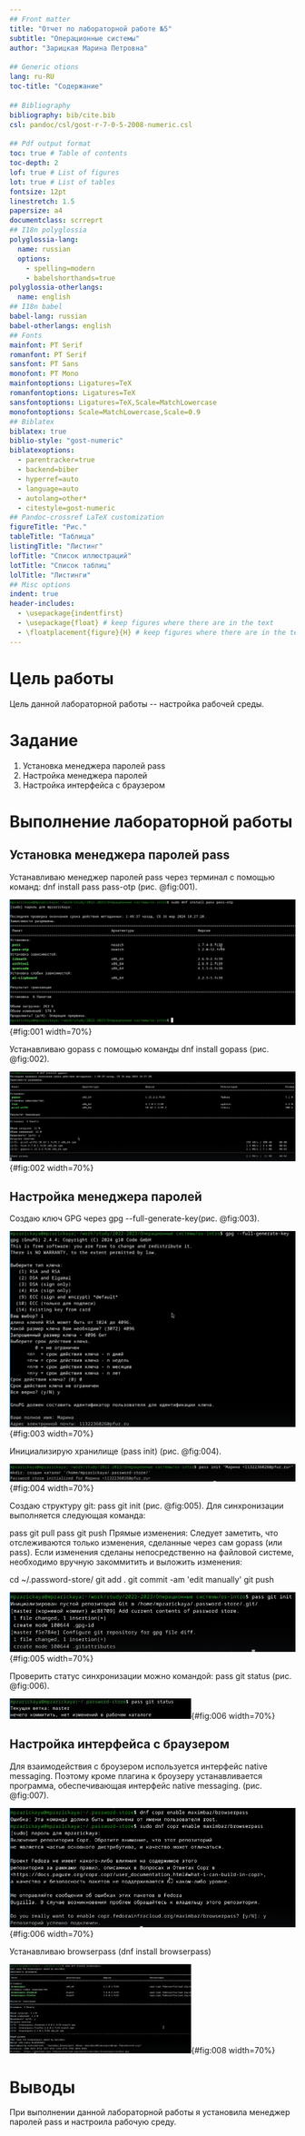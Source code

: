 ```yaml
---
## Front matter
title: "Отчет по лабораторной работе №5"
subtitle: "Операционные системы"
author: "Зарицкая Марина Петровна"

## Generic otions
lang: ru-RU
toc-title: "Содержание"

## Bibliography
bibliography: bib/cite.bib
csl: pandoc/csl/gost-r-7-0-5-2008-numeric.csl

## Pdf output format
toc: true # Table of contents
toc-depth: 2
lof: true # List of figures
lot: true # List of tables
fontsize: 12pt
linestretch: 1.5
papersize: a4
documentclass: scrreprt
## I18n polyglossia
polyglossia-lang:
  name: russian
  options:
	- spelling=modern
	- babelshorthands=true
polyglossia-otherlangs:
  name: english
## I18n babel
babel-lang: russian
babel-otherlangs: english
## Fonts
mainfont: PT Serif
romanfont: PT Serif
sansfont: PT Sans
monofont: PT Mono
mainfontoptions: Ligatures=TeX
romanfontoptions: Ligatures=TeX
sansfontoptions: Ligatures=TeX,Scale=MatchLowercase
monofontoptions: Scale=MatchLowercase,Scale=0.9
## Biblatex
biblatex: true
biblio-style: "gost-numeric"
biblatexoptions:
  - parentracker=true
  - backend=biber
  - hyperref=auto
  - language=auto
  - autolang=other*
  - citestyle=gost-numeric
## Pandoc-crossref LaTeX customization
figureTitle: "Рис."
tableTitle: "Таблица"
listingTitle: "Листинг"
lofTitle: "Список иллюстраций"
lotTitle: "Список таблиц"
lolTitle: "Листинги"
## Misc options
indent: true
header-includes:
  - \usepackage{indentfirst}
  - \usepackage{float} # keep figures where there are in the text
  - \floatplacement{figure}{H} # keep figures where there are in the text
---
```


# Цель работы

Цель данной лабораторной работы -- настройка рабочей среды.

# Задание

1. Установка менеджера паролей pass
2. Настройка менеджера паролей
3. Настройка интерфейса с браузером


# Выполнение лабораторной работы

## Установка менеджера паролей pass

Устанавливаю менеджер паролей pass через терминал с помощью команд: dnf install pass pass-otp (рис. @fig:001).

![Установка менеджера паролей](image/1.png){#fig:001 width=70%}

Устанавливаю gopass с помощью команды dnf install gopass (рис. @fig:002).

![Установка менеджера паролей](image/2.png){#fig:002 width=70%}

## Настройка менеджера паролей


Создаю ключ GPG через gpg --full-generate-key(рис. @fig:003).

![Создание ключа GPG](image/3.png){#fig:003 width=70%}

Инициализирую хранилище (pass init) (рис. @fig:004).

![Инициализация хранилища](image/4.png){#fig:004 width=70%}

Создаю структуру git: pass git init (рис. @fig:005).
Для синхронизации выполняется следующая команда:

pass git pull
pass git push
Прямые изменения: Следует заметить, что отслеживаются только изменения, сделанные через сам gopass (или pass).
Если изменения сделаны непосредственно на файловой системе, необходимо вручную закоммитить и выложить изменения:

cd ~/.password-store/
git add .
git commit -am 'edit manually'
git push 

![Синхронизация с git](image/5.png){#fig:005 width=70%}

Проверить статус синхронизации можно командой: pass git status (рис. @fig:006).

![Статус синхронизации](image/6.jpg){#fig:006 width=70%}

## Настройка интерфейса с браузером

Для взаимодействия с броузером используется интерфейс native messaging. Поэтому кроме плагина к броузеру устанавливается программа, обеспечивающая интерфейс native messaging. (рис. @fig:007).

![Подключение репозитория](image/7.png){#fig:006 width=70%}

Устанавливаю browserpass (dnf install browserpass)

![Установка](image/8.jpg){#fig:008 width=70%}




# Выводы

При выполнении данной лабораторной работы я установила менеджер паролей pass и настроила рабочую среду.



